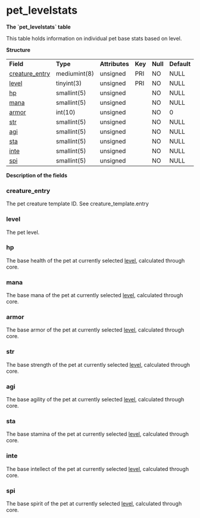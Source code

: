 # pet\_levelstats


**The \`pet\_levelstats\` table**

This table holds information on individual pet base stats based on level.

**Structure**

|                                                   |              |                |         |          |             |           |             |
|---------------------------------------------------|--------------|----------------|---------|----------|-------------|-----------|-------------|
| **Field**                                         | **Type**     | **Attributes** | **Key** | **Null** | **Default** | **Extra** | **Comment** |
| [creature\_entry](#pet_levelstats-creature_entry) | mediumint(8) | unsigned       | PRI     | NO       | NULL        |           |             |
| [level](#pet_levelstats-level)                    | tinyint(3)   | unsigned       | PRI     | NO       | NULL        |           |             |
| [hp](#pet_levelstats-hp)                          | smallint(5)  | unsigned       |         | NO       | NULL        |           |             |
| [mana](#pet_levelstats-mana)                      | smallint(5)  | unsigned       |         | NO       | NULL        |           |             |
| [armor](#pet_levelstats-armor)                    | int(10)      | unsigned       |         | NO       | 0           |           |             |
| [str](#pet_levelstats-str)                        | smallint(5)  | unsigned       |         | NO       | NULL        |           |             |
| [agi](#pet_levelstats-agi)                        | smallint(5)  | unsigned       |         | NO       | NULL        |           |             |
| [sta](#pet_levelstats-sta)                        | smallint(5)  | unsigned       |         | NO       | NULL        |           |             |
| [inte](#pet_levelstats-inte)                      | smallint(5)  | unsigned       |         | NO       | NULL        |           |             |
| [spi](#pet_levelstats-spi)                        | smallint(5)  | unsigned       |         | NO       | NULL        |           |             |

**Description of the fields**

### creature\_entry

The pet creature template ID. See creature\_template.entry

### level

The pet level.

### hp

The base health of the pet at currently selected [level](#pet_levelstats-level), calculated through core.

### mana

The base mana of the pet at currently selected [level](#pet_levelstats-level), calculated through core.

### armor

The base armor of the pet at currently selected [level](#pet_levelstats-level), calculated through core.

### str

The base strength of the pet at currently selected [level](#pet_levelstats-level), calculated through core.

### agi

The base agility of the pet at currently selected [level](#pet_levelstats-level), calculated through core.

### sta

The base stamina of the pet at currently selected [level](#pet_levelstats-level), calculated through core.

### inte

The base intellect of the pet at currently selected [level](#pet_levelstats-level), calculated through core.

### spi

The base spirit of the pet at currently selected [level](#pet_levelstats-level), calculated through core.
